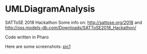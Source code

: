 # UMLDiagramAnalysis
SATToSE 2018 Hackathon
Some info on: http://sattose.org/2018 and http://oss.models-db.com/Downloads/SATToSE2018_Hackathon/

Code written in Pharo

Here are some screenshots:
[pic1](pics/p1.png)
